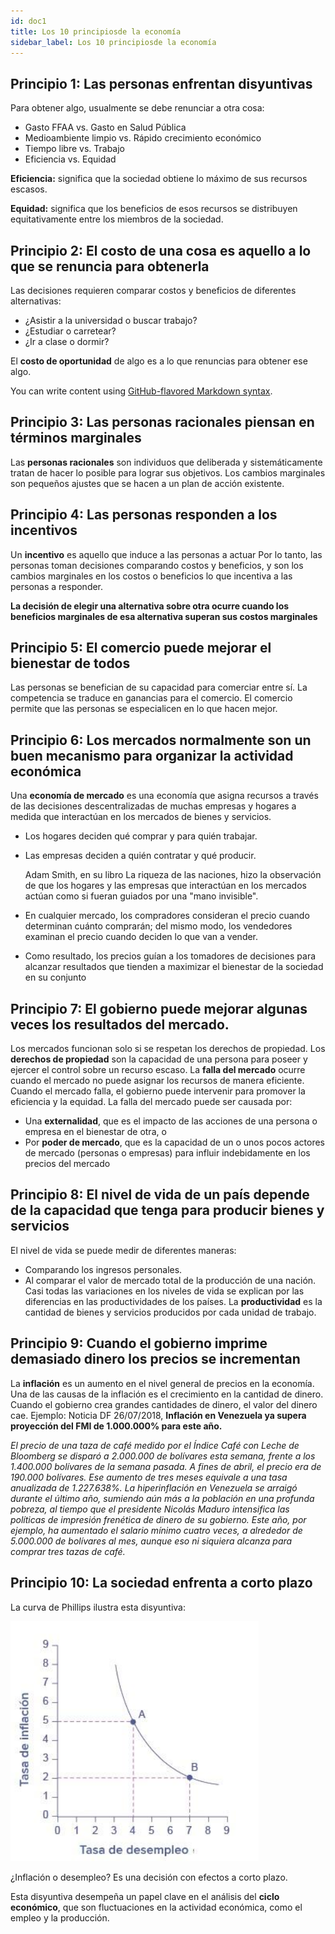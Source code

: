 ```yaml
---
id: doc1
title: Los 10 principiosde la economía
sidebar_label: Los 10 principiosde la economía
---
```


## Principio 1: Las personas enfrentan disyuntivas

Para obtener algo, usualmente se debe renunciar a otra cosa:

- Gasto FFAA vs. Gasto en Salud Pública
- Medioambiente limpio vs. Rápido crecimiento económico
- Tiempo libre vs. Trabajo
- Eficiencia vs. Equidad

**Eficiencia:** significa que la sociedad obtiene lo máximo de sus recursos escasos.

**Equidad:** significa que los beneficios de esos recursos se distribuyen equitativamente entre los miembros de la
sociedad.

## Principio 2: El costo de una cosa es aquello a lo que se renuncia para obtenerla

Las decisiones requieren comparar costos y beneficios de diferentes alternativas:

- ¿Asistir a la universidad o buscar trabajo?
- ¿Estudiar o carretear?
- ¿Ir a clase o dormir?

El **costo de oportunidad** de algo es a lo que renuncias para obtener ese algo.

You can write content using [GitHub-flavored Markdown syntax](https://github.github.com/gfm/).

## Principio 3: Las personas racionales piensan en términos marginales

Las **personas racionales** son individuos que deliberada y sistemáticamente tratan de hacer lo posible para lograr
sus objetivos.
Los cambios marginales son pequeños ajustes que se hacen a un plan de acción existente.

## Principio 4: Las personas responden a los incentivos

Un **incentivo** es aquello que induce a las personas a actuar
Por lo tanto, las personas toman decisiones comparando costos y beneficios, y son los cambios marginales en los
costos o beneficios lo que incentiva a las personas a responder.

**La decisión de elegir una alternativa sobre otra ocurre cuando los beneficios marginales de esa alternativa superan sus costos marginales**

## Principio 5: El comercio puede mejorar el bienestar de todos

Las personas se benefician de su capacidad para comerciar entre sí.
La competencia se traduce en ganancias para el comercio.
El comercio permite que las personas se especialicen en lo que hacen mejor.

## Principio 6: Los mercados normalmente son un buen mecanismo para organizar la actividad económica

Una **economía de mercado** es una economía que asigna recursos a través de las decisiones descentralizadas de
muchas empresas y hogares a medida que interactúan en los mercados de bienes y servicios.

- Los hogares deciden qué comprar y para quién trabajar.
- Las empresas deciden a quién contratar y qué producir.
  
  Adam Smith, en su libro La riqueza de las naciones, hizo la observación de que los hogares y las empresas que
  interactúan en los mercados actúan como si fueran guiados por una "mano invisible".

- En cualquier mercado, los compradores consideran el precio cuando determinan cuánto comprarán; del
  mismo modo, los vendedores examinan el precio cuando deciden lo que van a vender.
- Como resultado, los precios guían a los tomadores de decisiones para alcanzar resultados que tienden a maximizar el bienestar de la sociedad en su conjunto

## Principio 7: El gobierno puede mejorar algunas veces los resultados del mercado.
Los mercados funcionan solo si se respetan los derechos de propiedad.
Los **derechos de propiedad** son la capacidad de una persona para poseer y ejercer el control sobre un recurso
escaso.
La **falla del mercado** ocurre cuando el mercado no puede asignar los recursos de manera eficiente.
Cuando el mercado falla, el gobierno puede intervenir para promover la eficiencia y la equidad.
La falla del mercado puede ser causada por:
- Una **externalidad**, que es el impacto de las acciones de una persona o empresa en el bienestar de otra, o
- Por **poder de mercado**, que es la capacidad de un o unos pocos actores de mercado (personas o empresas)
para influir indebidamente en los precios del mercado


## Principio 8: El nivel de vida de un país depende de la capacidad que tenga para producir bienes y servicios

El nivel de vida se puede medir de diferentes maneras:
- Comparando los ingresos personales.
- Al comparar el valor de mercado total de la producción de una nación.
Casi todas las variaciones en los niveles de vida se explican por las diferencias en las productividades de los
países.
La **productividad** es la cantidad de bienes y servicios producidos por cada unidad de trabajo.


## Principio 9: Cuando el gobierno imprime demasiado dinero los precios se incrementan

La **inflación** es un aumento en el nivel general de precios en la economía.
Una de las causas de la inflación es el crecimiento en la cantidad de dinero. Cuando el gobierno crea grandes
cantidades de dinero, el valor del dinero cae.
Ejemplo: Noticia DF 26/07/2018, **Inflación en Venezuela ya supera proyección del FMI de 1.000.000% para este año.**

_El precio de una taza de café medido por el Índice Café con Leche de Bloomberg se disparó a 2.000.000 de bolívares esta semana, frente a los 1.400.000 bolívares de la semana pasada. A fines de abril, el precio era de 190.000 bolívares. Ese aumento de tres meses equivale a una tasa anualizada de 1.227.638%. La hiperinflación en Venezuela se arraigó durante el último año, sumiendo aún más a la población en una profunda pobreza, al tiempo que el presidente Nicolás Maduro intensifica las políticas de impresión frenética de dinero de su gobierno. Este año, por ejemplo, ha aumentado el salario mínimo cuatro veces, a alrededor de 5.000.000 de bolívares al mes, aunque eso ni siquiera alcanza para comprar tres tazas de café._


## Principio 10: La sociedad enfrenta a corto plazo


La curva de Phillips ilustra esta disyuntiva: 

![alt text](/static/img/doc01_01.png "Logo Title Text 1")

¿Inflación o desempleo? Es una decisión con efectos a corto plazo.

Esta disyuntiva desempeña un papel clave en el análisis del **ciclo económico**, que son fluctuaciones en la actividad económica, como el empleo y la producción.



